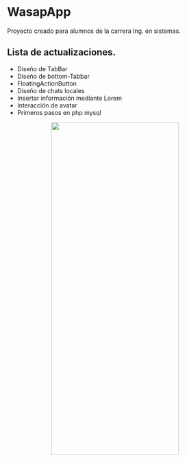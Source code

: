 # WasapApp

Proyecto creado para alumnos de la carrera Ing. en sistemas.

## Lista de actualizaciones.

- Diseño de TabBar
- Diseño de bottom-Tabbar
- FloatingActionButton
- Diseño de chats locales
- Insertar información mediante Lorem
- Interacción de avatar
- Primeros pasos en php mysql

<p align="center">
  <img width="298" height="778" src="https://i.imgur.com/Cf4yrGM.png">
</p>